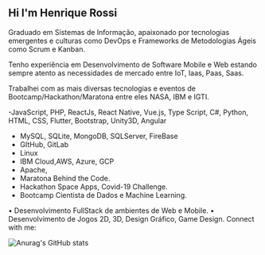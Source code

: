 ## Hi I'm Henrique Rossi
Graduado em Sistemas de Informação, apaixonado por tecnologias emergentes e culturas como DevOps e Frameworks de Metodologias Ágeis como Scrum e Kanban.

Tenho experiência em Desenvolvimento de Software Mobile e Web estando sempre atento as necessidades de mercado entre IoT, Iaas, Paas, Saas.

Trabalhei com as mais diversas tecnologias e eventos de Bootcamp/Hackathon/Maratona entre eles NASA, IBM e IGTI.

-JavaScript, PHP, ReactJs, React Native, Vue.js, Type Script, C#, Python, HTML, CSS, Flutter, Bootstrap, Unity3D, Angular
- MySQL, SQLite, MongoDB, SQLServer, FireBase
- GItHub, GitLab
- Linux
- IBM Cloud,AWS, Azure, GCP
- Apache,
- Maratona Behind the Code.
- Hackathon Space Apps, Covid-19 Challenge.
- Bootcamp Cientista de Dados e Machine Learning.

• Desenvolvimento FullStack de ambientes de Web e Mobile.
• Desenvolvimento de Jogos 2D, 3D, Design Gráfico, Game Design.
Connect with me:

![Anurag's GitHub stats](https://github-readme-stats.vercel.app/api?Henrique-Rossi=anuraghazra&show_icons=true&theme=radical)
